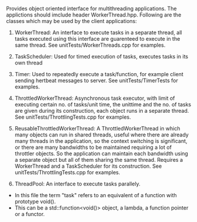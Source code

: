 Provides object oriented interface for multithreading applications.
The applictions should imclude header WorkerThread.hpp.
Following are the classes which may be used by the client applications:

1. WorkerThread: An interface to execute tasks in a separate thread, all tasks executed using this interface are guarenteed to execute in the same thread.
See unitTests/WorkerThreads.cpp for examples.

2. TaskScheduler: Used for timed execution of tasks, executes tasks in its own thread

3. Timer: Used to repeatedly execute a task/function, for example client sending hertbeat messages to server.
See unitTests/TimerTests for examples.

4. ThrottledWorkerThread: Asynchronous task executor, with limit of executing certain no. of tasks/unit time, the unittime and the no. of tasks are given during its construction, each object runs in a separate thread.
See unitTests/ThrottlingTests.cpp for examples.

5. ReusableThrottledWorkerThread: A ThrottledWorkerThread in which many objects can run in shared threads, useful where there are already many threads in the application, so the context switching is significant, or there are many bandwidths to be maintained requiring a lot of throttler objects. So the application can maintain each bandwidth using a separate object but all of them sharing the same thread. Requires a WorkerThread and a TaskScheduler for its construction.
See unitTests/ThrottlingTests.cpp for examples.

6. ThreadPool: An interface to execute tasks parallely.

* In this file the term "task" refers to an equivalent of a function with prototype void().
* This can be a std::function<void()> object, a lambda, a function pointer or a functor.
